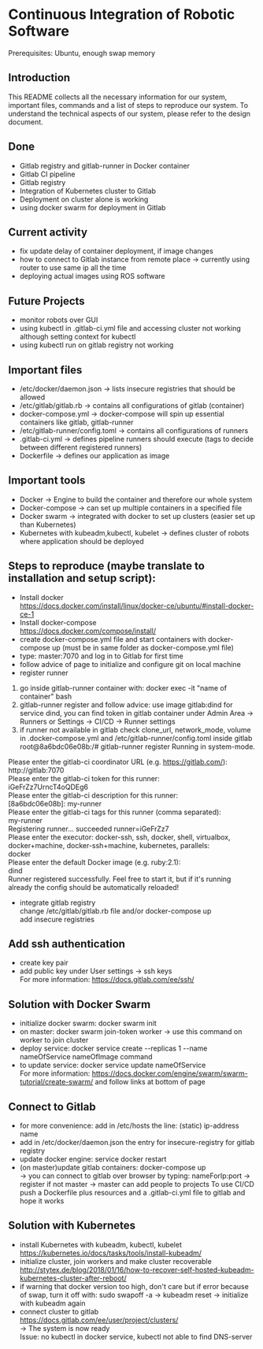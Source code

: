 # Continuous Integration of Robotic Software  
Prerequisites: Ubuntu, enough swap memory
## Introduction
This README collects all the necessary information for our system, important files, commands and a list of steps to reproduce our system. To understand the technical aspects of our system, please refer to the design document.
## Done
- Gitlab registry and gitlab-runner in Docker container  
- Gitlab CI pipeline  
- Gitlab registry  
- Integration of Kubernetes cluster to Gitlab  
- Deployment on cluster alone is working  
- using docker swarm for deployment in Gitlab  
## Current activity  
- fix update delay of container deployment, if image changes  
- how to connect to Gitlab instance from remote place -> currently using router to use same ip all the time  
- deploying actual images using ROS software  
## Future Projects
- monitor robots over GUI
- using kubectl in .gitlab-ci.yml file and accessing cluster not working although setting context for kubectl  
- using kubectl run on gitlab registry not working  
## Important files 
- /etc/docker/daemon.json        	-> lists insecure registries that should be allowed  
- /etc/gitlab/gitlab.rb		   	-> contains all configurations of gitlab (container)  
- docker-compose.yml      		-> docker-compose will spin up essential containers like gitlab, gitlab-runner  
- /etc/gitlab-runner/config.toml	-> contains all configurations of runners  
- .gitlab-ci.yml 			-> defines pipeline runners should execute (tags to decide between different registered runners)  
- Dockerfile				-> defines our application as image  
## Important tools 
- Docker					-> Engine to build the container and therefore our whole system  
- Docker-compose				-> can set up multiple containers in a specified file  
- Docker swarm					-> integrated with docker to set up clusters (easier set up than Kubernetes)
- Kubernetes with kubeadm,kubectl, kubelet	-> defines cluster of robots where application should be deployed  

## Steps to reproduce (maybe translate to installation and setup script):
- Install docker  
https://docs.docker.com/install/linux/docker-ce/ubuntu/#install-docker-ce-1  
- Install docker-compose  
https://docs.docker.com/compose/install/  
- create docker-compose.yml file and start containers with docker-compose up (must be in same folder as docker-compose.yml file)  
- type: master:7070 and log in to Gitlab for first time  
- follow advice of page to initialize and configure git on local machine  
- register runner  
1. go inside gitlab-runner container with: docker exec -it "name of container" bash  
2. gitlab-runner register and follow advice: use image gitlab:dind for service dind, you can find token in gitlab container under Admin Area -> Runners or Settings -> CI/CD -> Runner settings  
3. if runner not available in gitlab check clone_url, network_mode, volume in .docker-compose.yml and /etc/gitlab-runner/config.toml inside gitlab
root@8a6bdc06e08b:/# gitlab-runner register
Running in system-mode.                            
                                                   
Please enter the gitlab-ci coordinator URL (e.g. https://gitlab.com/):  
http://gitlab:7070  
Please enter the gitlab-ci token for this runner:  
iGeFrZz7UrncT4oQDEg6  
Please enter the gitlab-ci description for this runner:  
[8a6bdc06e08b]: my-runner  
Please enter the gitlab-ci tags for this runner (comma separated):  
my-runner  
Registering runner... succeeded                     runner=iGeFrZz7  
Please enter the executor: docker-ssh, ssh, docker, shell, virtualbox, docker+machine, docker-ssh+machine, kubernetes, parallels:  
docker  
Please enter the default Docker image (e.g. ruby:2.1):  
dind  
Runner registered successfully. Feel free to start it, but if it's running already the config should be automatically reloaded!  
- integrate gitlab registry  
change /etc/gitlab/gitlab.rb file and/or docker-compose up  
add insecure registries
## Add ssh authentication
- create key pair  
- add public key under User settings -> ssh keys  
For more information: https://docs.gitlab.com/ee/ssh/ 

## Solution with Docker Swarm
- initialize docker swarm: docker swarm init  
- on master: docker swarm join-token worker -> use this command on worker to join cluster  
- deploy service: docker service create --replicas 1 --name nameOfService nameOfImage command  
- to update service: docker service update nameOfService  
For more information: https://docs.docker.com/engine/swarm/swarm-tutorial/create-swarm/ and follow links at bottom of page

## Connect to Gitlab
- for more convenience: add in /etc/hosts the line: (static) ip-address name  
- add in /etc/docker/daemon.json the entry for insecure-registry for gitlab registry  
- update docker engine: service docker restart  
- (on master)update gitlab containers: docker-compose up  
-> you can connect to gitlab over browser by typing: nameForIp:port -> register if not master -> master can add people to projects
To use CI/CD push a Dockerfile plus resources and a .gitlab-ci.yml file to gitlab and hope it works

## Solution with Kubernetes
- install Kubernetes with kubeadm, kubectl, kubelet  
https://kubernetes.io/docs/tasks/tools/install-kubeadm/  
- initialize cluster, join workers and make cluster recoverable  
http://stytex.de/blog/2018/01/16/how-to-recover-self-hosted-kubeadm-kubernetes-cluster-after-reboot/  
- if warning that docker version too high, don't care but if error because of swap, turn it off with: sudo swapoff -a -> kubeadm reset -> initialize with kubeadm again  
- connect cluster to gitlab  
https://docs.gitlab.com/ee/user/project/clusters/  
-> The system is now ready  
Issue: no kubectl in docker service, kubectl not able to find DNS-server
